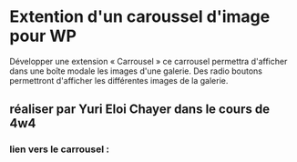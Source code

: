 # Extention d'un caroussel d'image pour WP

Développer une extension « Carrousel » ce carrousel permettra d'afficher dans une boîte modale les images d'une galerie.
Des radio boutons permettront d'afficher les différentes images de la galerie.

## réaliser par Yuri Eloi Chayer dans le cours de 4w4 

### lien vers le carrousel : 